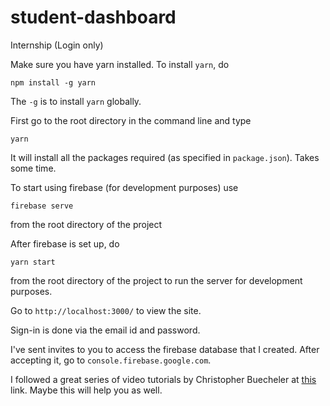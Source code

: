 # student-dashboard
Internship (Login only)

Make sure you have yarn installed. To install `yarn`, do

    npm install -g yarn
	
The `-g` is to install `yarn` globally.

First go to the root directory in the command line and type

    yarn

It will install all the packages required (as specified in `package.json`). Takes some time.

To start using firebase (for development purposes) use 

    firebase serve
	
from the root directory of the project
	
After firebase is set up, do
	
    yarn start

from the root directory of the project to run the server for development purposes.

Go to `http://localhost:3000/` to view the site.

Sign-in is done via the email id and password.

I've sent invites to you to access the firebase database that I created. After accepting it, go to `console.firebase.google.com`.

I followed a great series of video tutorials by Christopher Buecheler at [this](https://www.youtube.com/playlist?list=PL3Ld4LsLih54o7ElUTM6z8x48_HT0Ukc9) link. Maybe this will help you as well.



